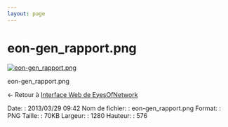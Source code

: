 ```yaml
---
layout: page
---
```


eon-gen\_rapport.png
====================

[![eon-gen\_rapport.png](/assets/media/eon-gen_rapport.png@cache=&w=900&h=405 "eon-gen_rapport.png")](/assets/media/eon-gen_rapport.png@cache= "Afficher le fichier original")

eon-gen\_rapport.png

← Retour à [Interface Web de
EyesOfNetwork](../eyesofnetwork/eyesofnetwork-interface.html "eyesofnetwork:eyesofnetwork-interface")

Date:
:   2013/03/29 09:42
Nom de fichier:
:   eon-gen\_rapport.png
Format:
:   PNG
Taille:
:   70KB
Largeur:
:   1280
Hauteur:
:   576

